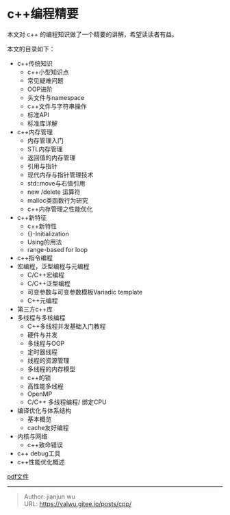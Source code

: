 # c&#43;&#43;编程精要


本文对 c&#43;&#43; 的编程知识做了一个精要的讲解，希望读读者有益。

本文的目录如下：
* c&#43;&#43;传统知识	
	* c&#43;&#43;小型知识点	
	* 常见疑难问题	
	* OOP进阶	
	* 头文件与namespace	
	* c&#43;&#43;文件与字符串操作	
	* 标准API	
	* 标准库详解	
* c&#43;&#43;内存管理	
	* 内存管理入门	
	* STL内存管理	
	* 返回值的内存管理	
	* 引用与指针	
	* 现代内存与指针管理技术	
	* std::move与右值引用	
	* new /delete 运算符	
	* malloc类函数行为研究	
	* c&#43;&#43;内存管理之性能优化	
* c&#43;&#43;新特征	
	* c&#43;&#43;新特性	
	* {}-Initialization	
	* Using的用法	
	* range-based for loop	
* c&#43;&#43;指令编程	
* 宏编程，泛型编程与元编程	
	* C/C&#43;&#43;宏编程	
	* C/C&#43;&#43;泛型编程	
	* 可变参数与可变参数模板Variadic template	
	* C&#43;&#43;元编程	
* 第三方c&#43;&#43;库	
* 多线程与多核编程	
	* C&#43;&#43;多线程并发基础入门教程	
	* 硬件与并发	
	* 多线程与OOP	
	* 定时器线程	
	* 线程的资源管理	
	* 多线程的内存模型	
	*  c&#43;&#43;的锁	
	* 高性能多线程	
	*  OpenMP	
	* C/C&#43;&#43; 多线程编程/ 绑定CPU	
* 编译优化与体系结构	
	* 基本概览	
	* cache友好编程	
* 内核与网络	
	* c&#43;&#43;致命错误	
* c&#43;&#43; debug工具	
* c&#43;&#43;性能优化概述	

[pdf文件](/posts/hpc/cpp/cpp.pdf)


---

> Author: jianjun wu  
> URL: https://valwu.gitee.io/posts/cpp/  

